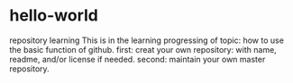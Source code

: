 # hello-world
repository learning
This is in the learning progressing of topic: how to use the basic function of github.
first: creat your own repository: with name, readme, and/or license if needed.
second: maintain your own master repository.
